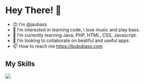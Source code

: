 # Hey There! 👋

- :upside_down_face: I’m @jaubass
- 👀 I’m interested in learning code, i love music and play bass.
- 🌱 I’m currently learning Java, PHP, HTML, CSS, Javascript.
- 💞️ I’m looking to collaborate on beatiful and useful apps.
- 📫 How to reach me https://bububass.com

## My Skills

<p align="left">
    <img src="https://skillicons.dev/icons?i=js,html,css,sass,gulp,java,idea,vscode,ai,ps,wordpress,mysql,github,postman,docker" />
  </a>
</p>
<!---
jaubass/jaubass is a ✨ special ✨ repository because its `README.md` (this file) appears on your GitHub profile.
You can click the Preview link to take a look at your changes.
--->
